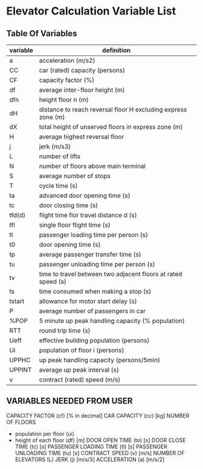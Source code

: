 # Elevator Calculation Variable List

## Table Of Variables

|variable    |definition                                                    |
|------------|--------------------------------------------------------------|
|a           |acceleration (m/s2)                                           |
|CC          |car (rated) capacity (persons)                                |
|CF          |capacity factor (%)                                           |
|df          |average inter-floor height (m)                                |
|dfn         |height floor n (m)                                            |
|dH          |distance to reach reversal floor H excluding express zone (m) |
|dX          |total height of unserved floors in express zone (m)           |
|H           |average highest reversal floor                                |
|j           |jerk (m/s3)                                                   |
|L           |number of lifts                                               |
|N           |number of floors above main terminal                          |
|S           |average number of stops                                       |
|T           |cycle time (s)                                                |
|ta          |advanced door opening time (s)                                |
|tc          |door closing time (s)                                         |
|tfd(d)      |flight time flor travel distance d (s)                        |
|tfl         |single floor flight time (s)                                  |
|tl          |passenger loading time per person (s)                         |
|t0          |door opening time (s)                                         |
|tp          |average passenger transfer time (s)                           |
|tu          |passenger unloading time per person (s)                       |
|tv          |time to travel between two adjacent floors at rated speed (s) |
|ts          |time consumed when making a stop (s)                          |
|tstart      |allowance for motor start delay (s)                           |
|P           |average number of passengers in car                           |
|%POP        |5 minute up peak handling capacity (% population)             |
|RTT         |round trip time (s)                                           |
|Ueff        |effective building population (persons)                       |
|Ui          |population of floor i (persons)                               |
|UPPHC       |up peak handling capacity (persons/5min)                      |
|UPPINT      |average up peak interval (s)                                  |
|v           |contract (rated) speed (m/s)                                  |

## VARIABLES NEEDED FROM USER

CAPACITY FACTOR             (cf)    [% in decimal]
CAR CAPACITY                (cc)    [kg]
NUMBER OF FLOORS
- population per floor      (ui)
- height of each floor      (df)    [m]
DOOR OPEN TIME              (to)    [s]
DOOR CLOSE TIME             (tc)    [s]
PASSENGER LOADING TIME      (tl)    [s]
PASSENGER UNLOADING TIME    (tu)    [s]
CONTRACT SPEED              (v)     [m/s]
NUMBER OF ELEVATORS         (L)
JERK                        (j)     [m/s/3]
ACCELERATION                (a)     [m/s/2]